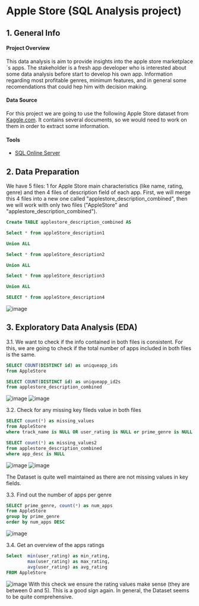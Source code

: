 # Apple Store (SQL Analysis project)

## 1. General Info
#### Project Overview
This data analysis is aim to provide insights into the apple store marketplace´s apps. The stakeholder is a fresh app developer who is interested about some data analysis before start to develop his own app. Information regarding most profitable genres, minimum features, and in general some recomendations that could hep him with decision making.

#### Data Source 
For this project we are going to use the following Apple Store dataset from [Kaggle.com](https://www.kaggle.com/datasets/leandrojnr/applestore-database). It contains several documents, so we would need to work on them in order to extract some information.

#### Tools
- [SQL Online Server](https://sqliteonline.com/)


## 2. Data Preparation
We have 5 files: 1 for Apple Store main characteristics (like name, rating, genre) and then 4 files of description field of each app. 
First, we will merge this 4 files into a new one called "applestore_description_combined", then we will work with only two files ("AppleStore" and "applestore_description_combined").

```sql
Create TABLE applestore_description_combined AS

Select * from appleStore_description1

Union ALL

Select * from appleStore_description2

Union ALL

Select * from appleStore_description3

Union ALL

SELECT * from appleStore_description4
```
![image](https://github.com/Albertokam/SQL_applestore/assets/149379816/caedc6f7-89ba-4bcd-ba04-57ca4cdd8ecd)

## 3. Exploratory Data Analysis (EDA)
3.1. We want to check if the info contained in both files is consistent. For this, we are going to check if the total number of apps included in both files is the same.
```sql
SELECT COUNT(DISTINCT id) as uniqueapp_ids
from AppleStore

SELECT COUNT(DISTINCT id) as uniqueapp_id2s
from applestore_description_combined
````
![image](https://github.com/Albertokam/SQL_applestore/assets/149379816/025b34a5-9821-4c81-9e86-bdeb6c60413a)
![image](https://github.com/Albertokam/SQL_applestore/assets/149379816/c8107b40-bed9-4e89-952b-4ccdb1579094)

3.2. Check for any missing key fileds value in both files
```sql
SELECT count(*) as missing_values
from AppleStore
where track_name is NULL OR user_rating is NULL or prime_genre is NULL

SELECT count(*) as missing_values2
from applestore_description_combined
where app_desc is NULL
```

![image](https://github.com/Albertokam/SQL_applestore/assets/149379816/808bc5c9-ba66-41d9-a39b-026de16b2ddc)
![image](https://github.com/Albertokam/SQL_applestore/assets/149379816/0b237ede-9edc-4ca5-bb1d-a6efa8eff1aa)

The Dataset is quite well maintained as there are not missing values in key fields.

3.3. Find out the number of apps per genre 
```sql
SELECT prime_genre, count(*) as num_apps
from AppleStore 
group by prime_genre
order by num_apps DESC
```

![image](https://github.com/Albertokam/SQL_applestore/assets/149379816/d97e3c66-27cd-45b6-b26b-1ed3c4e537e2)

3.4. Get an overview of the apps ratings
```sql
Select  min(user_rating) as min_rating,
		max(user_rating) as max_rating,
        avg(user_rating) as avg_rating
FROM AppleStore
```

![image](https://github.com/Albertokam/SQL_applestore/assets/149379816/e0f4b43f-84c9-47af-aab4-905af5c7922f)
With this check we ensure the rating values make sense (they are between 0 and 5). This is a good sign again. In general, the Dataset seems to be quite comprehensive.







